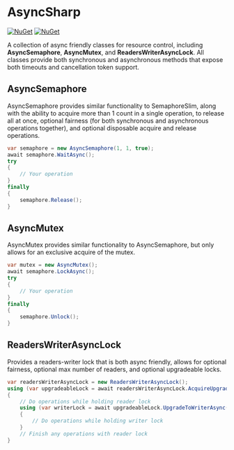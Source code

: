 # AsyncSharp

[![NuGet](https://img.shields.io/nuget/v/AsyncSharp)](https://www.nuget.org/packages/AsyncSharp)
[![NuGet](https://img.shields.io/nuget/dt/AsyncSharp)](https://www.nuget.org/packages/AsyncSharp)

A collection of async friendly classes for resource control, including **AsyncSemaphore**, **AsyncMutex**, and **ReadersWriterAsyncLock**. All classes provide both synchronous and asynchronous methods that expose both timeouts and cancellation token support.

## AsyncSemaphore
AsyncSemaphore provides similar functionality to SemaphoreSlim, along with the ability to acquire more than 1 count in a single operation, to release all at once, optional fairness (for both synchronous and asynchronous operations together), and optional disposable acquire and release operations.

```csharp
var semaphore = new AsyncSemaphore(1, 1, true);
await semaphore.WaitAsync();
try 
{
    // Your operation
}
finally
{
    semaphore.Release();
}
```

## AsyncMutex
AsyncMutex provides similar functionality to AsyncSemaphore, but only allows for an exclusive acquire of the mutex.

```csharp
var mutex = new AsyncMutex();
await semaphore.LockAsync();
try 
{
    // Your operation
}
finally
{
    semaphore.Unlock();
}
```

## ReadersWriterAsyncLock
Provides a readers-writer lock that is both async friendly, allows for optional fairness, optional max number of readers, and optional upgradeable locks.

```csharp
var readersWriterAsyncLock = new ReadersWriterAsyncLock();
using (var upgradeableLock = await readersWriterAsyncLock.AcquireUpgradeableReaderAsync())
{
    // Do operations while holding reader lock
    using (var writerLock = await upgradeableLock.UpgradeToWriterAsync())
    {
        // Do operations while holding writer lock
    }
    // Finish any operations with reader lock
}
```